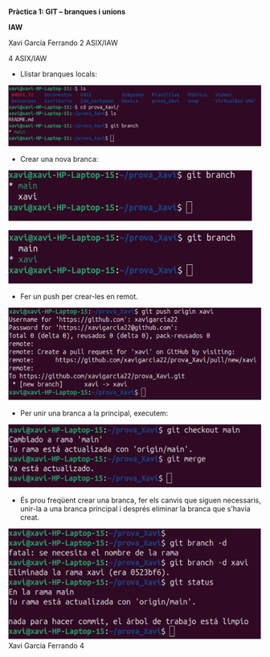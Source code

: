 ﻿**Pràctica 1: GIT – branques i unions**

**IAW**

Xavi Garcia Ferrando 2 ASIX/IAW

4 ASIX/IAW

- Llistar branques locals:

![](Aspose.Words.eebd1272-fa1c-4094-bc5c-1f061db7653b.001.png)

- Crear una nova branca:

![](Aspose.Words.eebd1272-fa1c-4094-bc5c-1f061db7653b.002.png)

![](Aspose.Words.eebd1272-fa1c-4094-bc5c-1f061db7653b.003.png)

- Fer un push per crear-les en remot.

![](Aspose.Words.eebd1272-fa1c-4094-bc5c-1f061db7653b.004.png)

- Per unir una branca a la principal, executem:

![](Aspose.Words.eebd1272-fa1c-4094-bc5c-1f061db7653b.005.png)

- És prou freqüent crear una branca, fer els canvis que siguen necessaris, unir-la a una branca principal i després eliminar la branca que s’havia creat. 

![](Aspose.Words.eebd1272-fa1c-4094-bc5c-1f061db7653b.006.png)
Xavi Garcia Ferrando                                                                                                                                         4
